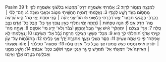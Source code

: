 Psalm 39
1: לַמְנַצֵּ֥חַ מִזְמ֥וֹר לְדָוִֽד׃
2: אָמַ֗רְתִּי אֶֽשְׁמְרָ֣ה דְרָכַי֮ מֵחֲט֪וֹא בִלְשׁ֫וֹנִ֥י אֶשְׁמְרָ֥ה לְפִ֥י מַחְס֑וֹם בְּעֹ֖ד רָשָׁ֣ע לְנֶגְדִּֽי׃
3: נֶאֱלַ֣מְתִּי ד֭וּמִיָּה הֶחֱשֵׁ֣יתִי מִטּ֑וֹב וּכְאֵבִ֥י נֶעְכָּֽר׃
4: חַם־ לִבִּ֨י ׀ בְּקִרְבִּ֗י בַּהֲגִיגִ֥י תִבְעַר־ אֵ֑שׁ דִּ֝בַּ֗רְתִּי בִּלְשֽׁוֹנִי׃
5: הוֹדִ֘יעֵ֤נִי יְהוָ֨ה ׀ קִצִּ֗י וּמִדַּ֣ת יָמַ֣י מַה־ הִ֑יא אֵ֝דְעָ֗ה מֶה־ חָדֵ֥ל אָֽנִי׃
6: הִנֵּ֤ה טְפָח֨וֹת ׀ נָ֘תַ֤תָּה יָמַ֗י וְחֶלְדִּ֣י כְאַ֣יִן נֶגְדֶּ֑ךָ אַ֥ךְ כָּֽל־ הֶ֥בֶל כָּל־ אָ֝דָ֗ם נִצָּ֥ב סֶֽלָה׃
7: אַךְ־ בְּצֶ֤לֶם ׀ יִֽתְהַלֶּךְ־ אִ֗ישׁ אַךְ־ הֶ֥בֶל יֶהֱמָי֑וּן יִ֝צְבֹּ֗ר וְֽלֹא־ יֵדַ֥ע מִי־ אֹסְפָֽם׃
8: וְעַתָּ֣ה מַה־ קִּוִּ֣יתִי אֲדֹנָ֑י תּ֝וֹחַלְתִּ֗י לְךָ֣ הִֽיא׃
9: מִכָּל־ פְּשָׁעַ֥י הַצִּילֵ֑נִי חֶרְפַּ֥ת נָ֝בָ֗ל אַל־ תְּשִׂימֵֽנִי׃
10: נֶ֭אֱלַמְתִּי לֹ֣א אֶפְתַּח־ פִּ֑י כִּ֖י אַתָּ֣ה עָשִֽׂיתָ׃
11: הָסֵ֣ר מֵעָלַ֣י נִגְעֶ֑ךָ מִתִּגְרַ֥ת יָ֝דְךָ֗ אֲנִ֣י כָלִֽיתִי׃
12: בְּֽתוֹכָ֘ח֤וֹת עַל־ עָוֺ֨ן ׀ יִסַּ֬רְתָּ אִ֗ישׁ וַתֶּ֣מֶס כָּעָ֣שׁ חֲמוּד֑וֹ אַ֤ךְ הֶ֖בֶל כָּל־ אָדָ֣ם סֶֽלָה׃
13: שִֽׁמְעָ֥ה־ תְפִלָּתִ֨י ׀ יְהוָ֡ה וְשַׁוְעָתִ֨י ׀ הַאֲזִינָה֮ אֶֽל־ דִּמְעָתִ֗י אַֽל־ תֶּ֫חֱרַ֥שׁ כִּ֤י גֵ֣ר אָנֹכִ֣י עִמָּ֑ךְ תּ֝וֹשָׁ֗ב כְּכָל־ אֲבוֹתָֽי׃
14: הָשַׁ֣ע מִמֶּ֣נִּי וְאַבְלִ֑יגָה בְּטֶ֖רֶם אֵלֵ֣ךְ וְאֵינֶֽנִּי׃